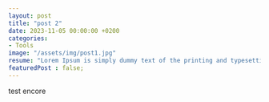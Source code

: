 ```yaml
---
layout: post
title: "post 2"
date: 2023-11-05 00:00:00 +0200
categories: 
- Tools
image: "/assets/img/post1.jpg"
resume: "Lorem Ipsum is simply dummy text of the printing and typesetting industry. Lorem Ipsum has been the industry's standard dummy text ever since the 1500s"
featuredPost : false;
---
```


test encore